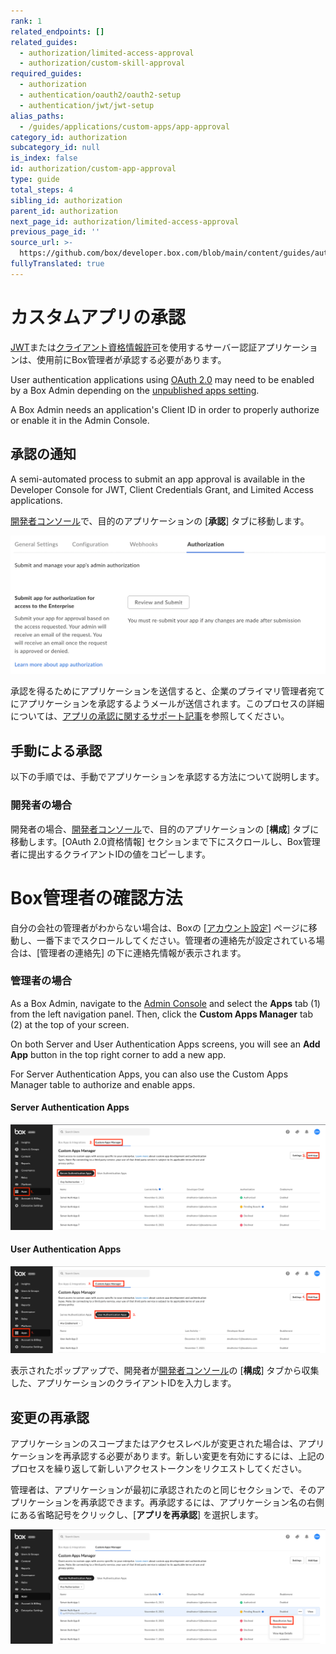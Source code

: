 ```yaml
---
rank: 1
related_endpoints: []
related_guides:
  - authorization/limited-access-approval
  - authorization/custom-skill-approval
required_guides:
  - authorization
  - authentication/oauth2/oauth2-setup
  - authentication/jwt/jwt-setup
alias_paths:
  - /guides/applications/custom-apps/app-approval
category_id: authorization
subcategory_id: null
is_index: false
id: authorization/custom-app-approval
type: guide
total_steps: 4
sibling_id: authorization
parent_id: authorization
next_page_id: authorization/limited-access-approval
previous_page_id: ''
source_url: >-
  https://github.com/box/developer.box.com/blob/main/content/guides/authorization/custom-app-approval.md
fullyTranslated: true
---
```

# カスタムアプリの承認

[JWT][jwt]または[クライアント資格情報許可][ccg]を使用するサーバー認証アプリケーションは、使用前にBox管理者が承認する必要があります。

User authentication applications using [OAuth 2.0][oauth] may need to be enabled by a Box Admin depending on the [unpublished apps setting][upa].

A Box Admin needs an application's Client ID in order to properly authorize or enable it in the Admin Console.

## 承認の通知

A semi-automated process to submit an app approval is available in the Developer Console for JWT, Client Credentials Grant, and Limited Access applications.

[開発者コンソール][devconsole]で、目的のアプリケーションの \[**承認**] タブに移動します。

<ImageFrame border width="400" center>

![キーの追加と管理](images/app_authorization.png)

</ImageFrame>

承認を得るためにアプリケーションを送信すると、企業のプライマリ管理者宛てにアプリケーションを承認するようメールが送信されます。このプロセスの詳細については、[アプリの承認に関するサポート記事][app-auth]を参照してください。

## 手動による承認

以下の手順では、手動でアプリケーションを承認する方法について説明します。

### 開発者の場合

開発者の場合、[開発者コンソール][devconsole]で、目的のアプリケーションの \[**構成**] タブに移動します。\[OAuth 2.0資格情報] セクションまで下にスクロールし、Box管理者に提出するクライアントIDの値をコピーします。

<Message>

# Box管理者の確認方法

自分の会社の管理者がわからない場合は、Boxの \[[アカウント設定][settings]] ページに移動し、一番下までスクロールしてください。管理者の連絡先が設定されている場合は、\[管理者の連絡先] の下に連絡先情報が表示されます。

</Message>

### 管理者の場合

As a Box Admin, navigate to the [Admin Console][adminconsole] and select the **Apps** tab (1) from the left navigation panel. Then, click the **Custom Apps Manager** tab (2) at the top of your screen. 

On both Server and User Authentication Apps screens, you will see an **Add App** button in the top right corner to add a new app.

For Server Authentication Apps, you can also use the Custom Apps Manager table to authorize and enable apps.

#### Server Authentication Apps

<ImageFrame border center>

![Server Apps tab](images/jwt_app_approval_flow.png)

</ImageFrame>

#### User Authentication Apps

<ImageFrame border center>

![User Apps tab](images/oauth_app_approval_flow.png)

</ImageFrame>

表示されたポップアップで、開発者が[開発者コンソール][devconsole]の \[**構成**] タブから収集した、アプリケーションのクライアントIDを入力します。

## 変更の再承認

アプリケーションのスコープまたはアクセスレベルが変更された場合は、アプリケーションを再承認する必要があります。新しい変更を有効にするには、上記のプロセスを繰り返して新しいアクセストークンをリクエストしてください。

管理者は、アプリケーションが最初に承認されたのと同じセクションで、そのアプリケーションを再承認できます。再承認するには、アプリケーション名の右側にある省略記号をクリックし、\[**アプリを再承認**] を選択します。

<ImageFrame border center>

![アプリの再承認](images/reauthorize_app.png)

</ImageFrame>

<!-- i18n-enable localize-links -->

[devconsole]: https://app.box.com/developers/console

<!-- i18n-disable localize-links -->

[ccg]: g://authentication/client-credentials

<!-- i18n-enable localize-links -->

[settings]: https://app.box.com/account

[adminconsole]: https://app.box.com/master/settings/custom

<!-- i18n-disable localize-links -->

[jwt]: g://authentication/jwt

[app-token]: g://authentication/app-token

[oauth]: g://authentication/oauth2

[upa]: g://security/#enterprise-settings-and-authorization

<!-- i18n-enable localize-links -->

[app-auth]: https://support.box.com/hc/ja/articles/360043697014-Boxのアプリ承認プロセスでのアプリの承認

<!-- i18n-enable localize-links -->
